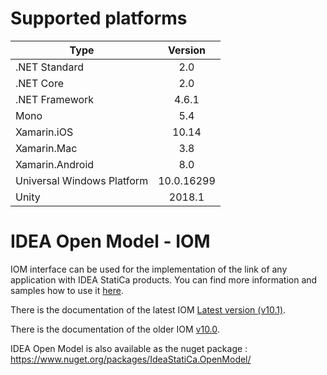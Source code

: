 # Supported platforms
| Type        | Version         |
| ------------- |:-------------:|
| .NET Standard	     | 2.0|
| .NET Core     | 2.0      |
| .NET Framework	| 4.6.1     |
| Mono	| 5.4     |
| Xamarin.iOS	   	| 10.14     |
| Xamarin.Mac	   	| 3.8     |
| Xamarin.Android	   	| 8.0    |
| Universal Windows Platform   	| 10.0.16299      |
| Unity	   	| 2018.1      |

# IDEA Open Model - IOM
IOM interface can be used for the implementation of the link of any application with IDEA StatiCa products. You can find more information and samples how to use it [here](https://idea-statica.github.io/iom/).

There is the documentation of the latest IOM [Latest version (v10.1)](https://idea-statica.github.io/iom/iom-api/latest/index.html).

There is the documentation of the older IOM [v10.0](https://idea-statica.github.io/iom/iom-api/v10.0/index.html).

IDEA Open Model is  also available as the nuget package :
https://www.nuget.org/packages/IdeaStatiCa.OpenModel/
